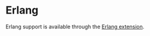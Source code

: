 # Erlang

Erlang support is available through the [Erlang extension](https://github.com/zed-industries/zed/tree/main/extensions/erlang).
